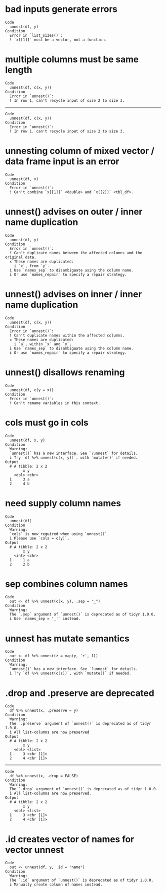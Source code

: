 # bad inputs generate errors

    Code
      unnest(df, y)
    Condition
      Error in `list_sizes()`:
      ! `x[[1]]` must be a vector, not a function.

# multiple columns must be same length

    Code
      unnest(df, c(x, y))
    Condition
      Error in `unnest()`:
      ! In row 1, can't recycle input of size 2 to size 3.

---

    Code
      unnest(df, c(x, y))
    Condition
      Error in `unnest()`:
      ! In row 1, can't recycle input of size 2 to size 3.

# unnesting column of mixed vector / data frame input is an error

    Code
      unnest(df, x)
    Condition
      Error in `unnest()`:
      ! Can't combine `x[[1]]` <double> and `x[[2]]` <tbl_df>.

# unnest() advises on outer / inner name duplication

    Code
      unnest(df, y)
    Condition
      Error in `unnest()`:
      ! Can't duplicate names between the affected columns and the original data.
      x These names are duplicated:
        i `x`, from `y`.
      i Use `names_sep` to disambiguate using the column name.
      i Or use `names_repair` to specify a repair strategy.

# unnest() advises on inner / inner name duplication

    Code
      unnest(df, c(x, y))
    Condition
      Error in `unnest()`:
      ! Can't duplicate names within the affected columns.
      x These names are duplicated:
        i `a`, within `x` and `y`.
      i Use `names_sep` to disambiguate using the column name.
      i Or use `names_repair` to specify a repair strategy.

# unnest() disallows renaming

    Code
      unnest(df, c(y = x))
    Condition
      Error in `unnest()`:
      ! Can't rename variables in this context.

# cols must go in cols

    Code
      unnest(df, x, y)
    Condition
      Warning:
      `unnest()` has a new interface. See `?unnest` for details.
      i Try `df %>% unnest(c(x, y))`, with `mutate()` if needed.
    Output
      # A tibble: 2 x 2
            x y    
        <dbl> <chr>
      1     3 a    
      2     4 b    

# need supply column names

    Code
      unnest(df)
    Condition
      Warning:
      `cols` is now required when using `unnest()`.
      i Please use `cols = c(y)`.
    Output
      # A tibble: 2 x 2
            x y    
        <int> <chr>
      1     1 a    
      2     2 b    

# sep combines column names

    Code
      out <- df %>% unnest(c(x, y), .sep = "_")
    Condition
      Warning:
      The `.sep` argument of `unnest()` is deprecated as of tidyr 1.0.0.
      i Use `names_sep = '_'` instead.

# unnest has mutate semantics

    Code
      out <- df %>% unnest(z = map(y, `+`, 1))
    Condition
      Warning:
      `unnest()` has a new interface. See `?unnest` for details.
      i Try `df %>% unnest(c(z))`, with `mutate()` if needed.

# .drop and .preserve are deprecated

    Code
      df %>% unnest(x, .preserve = y)
    Condition
      Warning:
      The `.preserve` argument of `unnest()` is deprecated as of tidyr 1.0.0.
      i All list-columns are now preserved
    Output
      # A tibble: 2 x 2
            x y        
        <dbl> <list>   
      1     3 <chr [1]>
      2     4 <chr [1]>

---

    Code
      df %>% unnest(x, .drop = FALSE)
    Condition
      Warning:
      The `.drop` argument of `unnest()` is deprecated as of tidyr 1.0.0.
      i All list-columns are now preserved.
    Output
      # A tibble: 2 x 2
            x y        
        <dbl> <list>   
      1     3 <chr [1]>
      2     4 <chr [1]>

# .id creates vector of names for vector unnest

    Code
      out <- unnest(df, y, .id = "name")
    Condition
      Warning:
      The `.id` argument of `unnest()` is deprecated as of tidyr 1.0.0.
      i Manually create column of names instead.

